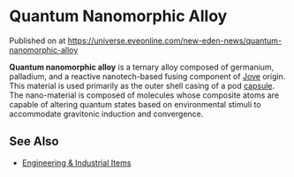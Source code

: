 # Quantum Nanomorphic Alloy
Published on  at https://universe.eveonline.com/new-eden-news/quantum-nanomorphic-alloy

**Quantum nanomorphic alloy** is a ternary alloy composed of germanium,
palladium, and a reactive nanotech-based fusing component of
[Jove](6xoRWydZHCG4nplVmqXV9G) origin. This material is used primarily as the
outer shell casing of a pod [capsule](capsule-lore). The
nano-material is composed of molecules whose composite atoms are capable
of altering quantum states based on environmental stimuli to accommodate
gravitonic induction and convergence.

See Also
--------

-   [Engineering & Industrial Items](1atx3NGYkl3oP5JiEa1ShQ)
